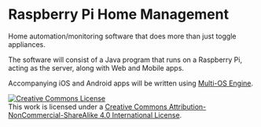 # Raspberry Pi Home Management
Home automation/monitoring software that does more than just toggle appliances.

The software will consist of a Java program that runs on a Raspberry Pi, acting as the server, along with Web and Mobile apps.

Accompanying iOS and Android apps will be written using <a href="https://github.com/multi-os-engine/multi-os-engine">Multi-OS Engine</a>.

<a rel="license" href="http://creativecommons.org/licenses/by-nc-sa/4.0/"><img alt="Creative Commons License" style="border-width:0" src="https://i.creativecommons.org/l/by-nc-sa/4.0/88x31.png" /></a><br />This work is licensed under a <a rel="license" href="http://creativecommons.org/licenses/by-nc-sa/4.0/">Creative Commons Attribution-NonCommercial-ShareAlike 4.0 International License</a>.
